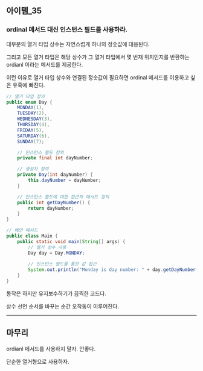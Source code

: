 ## 아이템_35

### ordinal 메서드 대신 인스턴스 필드를 사용하라.


대부분의 열거 타입 상수는 자연스럽게 하나의 정숫값에 대응된다.

그리고 모든 열거 타입은 해당 상수가 그 열거 타입에서 몇 번재 위치인지를 반환하는 ordianl 이라는 메서드를 제공한다.

이런 이유로 열거 타입 상수와 연결된 정숫값이 필요하면 ordinal 메서드를 이용하고 싶은 유혹에 빠진다.

```java
// 열거 타입 정의
public enum Day {
    MONDAY(1),
    TUESDAY(2),
    WEDNESDAY(3),
    THURSDAY(4),
    FRIDAY(5),
    SATURDAY(6),
    SUNDAY(7);

    // 인스턴스 필드 정의
    private final int dayNumber;

    // 생성자 정의
    private Day(int dayNumber) {
        this.dayNumber = dayNumber;
    }

    // 인스턴스 필드에 대한 접근자 메서드 정의
    public int getDayNumber() {
        return dayNumber;
    }
}

// 메인 메서드
public class Main {
    public static void main(String[] args) {
        // 열거 상수 사용
        Day day = Day.MONDAY;
        
        // 인스턴스 필드를 통한 값 접근
        System.out.println("Monday is day number: " + day.getDayNumber());
    }
}
```

동작은 하지만 유지보수하기가 끔찍한 코드다. 

상수 선언 순서를 바꾸는 순간 오작동이 이루어진다.



---

## 마무리

ordianl 메서드를 사용하지 말자. 안좋다.

단순한 열거형으로 사용하자.